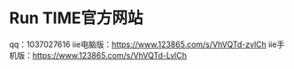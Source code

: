 # Run TIME官方网站

> 
qq：1037027616
iie电脑版：https://www.123865.com/s/VhVQTd-zvlCh
iie手机版：https://www.123865.com/s/VhVQTd-LvlCh
